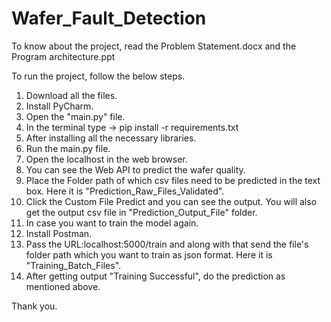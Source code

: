 # Wafer_Fault_Detection

To know about the project, read the Problem Statement.docx and the Program architecture.ppt

To run the project, follow the below steps.
1. Download all the files.
2. Install PyCharm.
3. Open the "main.py" file.
4. In the terminal type -> pip install -r requirements.txt
5. After installing all the necessary libraries.
6. Run the main.py file.
7. Open the localhost in the web browser.
8. You can see the Web API to predict the wafer quality.
9. Place the Folder path of which csv files need to be predicted in the text box. Here it is "Prediction_Raw_Files_Validated".
10. Click the Custom File Predict and you can see the output. You will also get the output csv file in "Prediction_Output_File" folder.
11. In case you want to train the model again.
12. Install Postman.
13. Pass the URL:localhost:5000/train and along with that send the file's folder path which you want to train as json format. Here it is "Training_Batch_Files".
14. After getting output "Training Successful", do the prediction as mentioned above.

Thank you.
